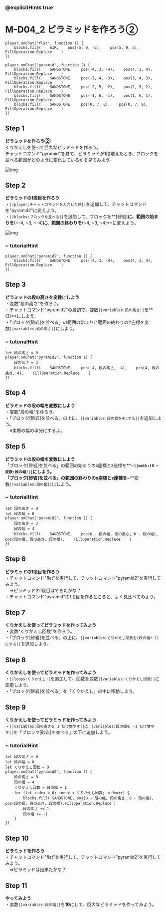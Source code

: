 ### @explicitHints true

# M-D04_2 ピラミッドを作ろう②

```template
player.onChat("flat", function () {
    blocks.fill(    AIR,    pos(-5, 0, -5),    pos(5, 9, 5),    FillOperation.Replace    )
})

player.onChat("pyramid", function () {
    blocks.fill(    SANDSTONE,    pos(-4, 3, -4),    pos(4, 3, 4),    FillOperation.Replace    )
    blocks.fill(    SANDSTONE,    pos(-3, 4, -3),    pos(3, 4, 3),    FillOperation.Replace    )
    blocks.fill(    SANDSTONE,    pos(-2, 5, -2),    pos(2, 5, 2),    FillOperation.Replace    )
    blocks.fill(    SANDSTONE,    pos(-1, 6, -1),    pos(1, 6, 1),    FillOperation.Replace    )
    blocks.fill(    SANDSTONE,    pos(0, 7, 0),    pos(0, 7, 0),    FillOperation.Replace    )
})
```

## Step 1
**ピラミッドを作ろう②**  
くりかえしを使って巨大なピラミッドを作ろう。  
チャットコマンド"pyramid"を見て、ピラミッドが1段増えたとき、ブロックを並べる範囲がどのように変化しているかを見てみよう。

![img](https://teck89.xsrv.jp/MEE_tutorial/img/M-D04_1.png)


## Step 2
**ピラミッドの1段目を作ろう**  
・``||player:チャットコマンドを入力した時||``を追加して、チャットコマンドを"pyramid2"に変えよう。  
・``||blocks:ブロックを並べる||``を追加して、ブロックを**[砂岩]**に、範囲の始まりを**(~-4,  ~3, ~-4)**に、範囲の終わりを**(~4,  ~3, ~4)**に変えよう。 

![img](https://teck89.xsrv.jp/MEE_tutorial/img/M-D04_1_3.png)

### ~ tutorialHint
```blocks
player.onChat("pyramid2", function () {
    blocks.fill(    SANDSTONE,    pos(-4, 3, -4),    pos(4, 3, 4),    FillOperation.Replace    )
})
```

## Step 3
**ピラミッドの段の高さを変数にしよう**  
・変数"段の高さ"を作ろう。  
・チャットコマンド"pyramid2"の最初で、変数``||variables:段の高さ||``を**(3)**にしよう。  
・「ブロック[砂岩]を並べる」の範囲の始まりと範囲の終わりのY座標を変数``||variables:段の高さ||``にしよう。

### ~ tutorialHint
```blocks
let 段の高さ = 0
player.onChat("pyramid2", function () {
    段の高さ = 3
    blocks.fill(    SANDSTONE,    pos(-4, 段の高さ, -4),    pos(4, 段の高さ, 4),    FillOperation.Replace    )
})
```

## Step 4
**ピラミッドの段の幅を変数にしよう**  
・変数"段の幅"を作ろう。  
・「ブロック[砂岩]を並べる」の上に、``||variables:段の幅を4にする||``を追加しよう。  
　※実際の幅の半分にするよ。

## Step 5
**ピラミッドの段の幅を変数にしよう**  
「ブロック[砂岩]を並べる」の範囲の始まりのx座標とz座標を**~**``||math:(0 – 変数:段の幅)||``にしよう。  
「ブロック[砂岩]を並べる」の範囲の終わりのx座標とz座標を**~**変数``||variables:段の幅||``にしよう。 

### ~ tutorialHint
```blocks
let 段の高さ = 0
let 段の幅 = 0
player.onChat("pyramid2", function () {
    段の高さ = 3
    段の幅 = 4
    blocks.fill(    SANDSTONE,    pos(0 - 段の幅, 段の高さ, 0 - 段の幅),    pos(段の幅, 段の高さ, 段の幅),    FillOperation.Replace    )
})
```

## Step 6
**ピラミッドの1段目を作ろう**  
・チャットコマンド"flat"を実行して、チャットコマンド"pyramid2"を実行してみよう。  
　⇒ピラミッドの1段目はできたかな？  
・チャットコマンド"pyramid"の1段目を作るところと、よく見比べてみよう。

## Step 7
**くりかえしを使ってピラミッドを作ってみよう**  
・変数"くりかえし回数"を作ろう。  
・「ブロック[砂岩]を並べる」の上に、``||variables:くりかえし回数を(段の幅+ 1)にする||``を追加しよう。

## Step 8
**くりかえしを使ってピラミッドを作ってみよう**  
・``||loops:くりかえし||``を追加して、回数を変数``||variables:くりかえし回数||``に変更しよう。  
・「ブロック[砂岩]を並べる」を「くりかえし」の中に移動しよう。

## Step 9
**くりかえしを使ってピラミッドを作ってみよう**  
・``||variables:段の高さを 1 だけ増やす||``と``||variables:段の幅を -1 だけ増やす||``を「ブロック[砂岩]を並べる」の下に追加しよう。

### ~ tutorialHint
```blocks
let 段の高さ = 0
let 段の幅 = 0
let くりかえし回数 = 0
player.onChat("pyramid2", function () {
    段の高さ = 3
    段の幅 = 4
    くりかえし回数 = 段の幅 + 1
    for (let index = 0; index < くりかえし回数; index++) {
        blocks.fill( SANDSTONE, pos(0 - 段の幅, 段の高さ, 0 - 段の幅), pos(段の幅, 段の高さ, 段の幅),FillOperation.Replace )
        段の高さ += 1
        段の幅 += -1
    }
})
```

## Step 10
**ピラミッドを作ろう**  
・チャットコマンド"flat"を実行して、チャットコマンド"pyramid2"を実行してみよう。  
　⇒ピラミッドは出来たかな？

## Step 11
**やってみよう**  
・変数``||variables:段の幅||``を**10**にして、巨大なピラミッドを作ってみよう。

